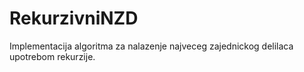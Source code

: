 # RekurzivniNZD
Implementacija algoritma za nalazenje najveceg zajednickog delilaca upotrebom rekurzije.

